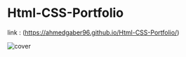 # Html-CSS-Portfolio
 
 link : (https://ahmedgaber96.github.io/Html-CSS-Portfolio/)




![cover](https://user-images.githubusercontent.com/115731682/212851247-29ee0587-35ef-4103-90bd-5efb6bdf075d.png)





